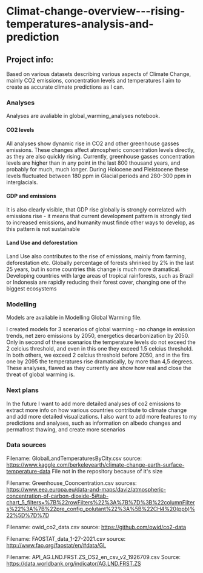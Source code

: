 # Climat-change-overview---rising-temperatures-analysis-and-prediction

## Project info:
Based on various datasets describing various aspects of Climate Change, mainly CO2 emissions, concentration levels and temperatures I aim to create as accurate climate predictions as I can. 

### Analyses
Analyses are avaliable in global_warming_analyses notebook. 

#### CO2 levels
All analyses show dynamic rise in CO2 and other greenhouse gasses emissions. These changes affect atmospheric concentration levels directly, as they are also quickly rising. Currently, greenhouse gasses concentration levels are higher than in any point in the last 800 thousand years, and probably for much, much longer. During Holocene and Pleistocene these levels fluctuated between 180 ppm in Glacial periods and 280-300 ppm in interglacials. 
#### GDP and emissions
It is also clearly visible, that GDP rise globally is strongly correlated with emissions rise - it means that current development pattern is strongly tied to increased emissions, and humanity must finde other ways to develop, as this pattern is not sustainable
#### Land Use and deforestation
Land Use also contributes to the rise of emissions, mainly from farming, deforestation etc. Globally percentage of forests shrinked by 2% in the last 25 years, but in some countries this change is much more dramatical. Developing countries with large areas of tropical rainforests, such as Brazil or Indonesia are rapidly reducing their forest cover, changing one of the biggest ecosystems

### Modelling
Models are avaliable in Modelling Global Warming file. 

I created models for 3 scenarios of global warming - no change in emission trends, net zero emissions by 2050, energetics decarbonization by 2050.
Only in second of these scenarios the temperature levels do not exceed the 2 celcius threshold, and even in this one they exceed 1.5 celcius threshold. In both others, we exceed 2 celcius threshold before 2050, and in the firs one by 2095 the temperatures rise dramatically, by more than 4,5 degrees.
These analyses, flawed as they currently are show how real and close the threat of global warming is.

### Next plans

In the future I want to add more detailed analyses of co2 emissions to extract more info on how various countries contribute to climate change and add more detailed visualizations. I also want to add more features to my predictions and analyses, such as information on albedo changes and permafrost thawing, and create more scenarios


### Data sources
Filename: GlobalLandTemperaturesByCity.csv
source: https://www.kaggle.com/berkeleyearth/climate-change-earth-surface-temperature-data
File not in the repository because of it's size

Filename: Greenhouse_Cooncentration.csv
sources: https://www.eea.europa.eu/data-and-maps/daviz/atmospheric-concentration-of-carbon-dioxide-5#tab-chart_5_filters=%7B%22rowFilters%22%3A%7B%7D%3B%22columnFilters%22%3A%7B%22pre_config_polutant%22%3A%5B%22CH4%20(ppb)%22%5D%7D%7D

Filename: owid_co2_data.csv
source: https://github.com/owid/co2-data

Filename: FAOSTAT_data_1-27-2021.csv
source: http://www.fao.org/faostat/en/#data/GL

Filename: API_AG.LND.FRST.ZS_DS2_en_csv_v2_1926709.csv
Source: https://data.worldbank.org/indicator/AG.LND.FRST.ZS
